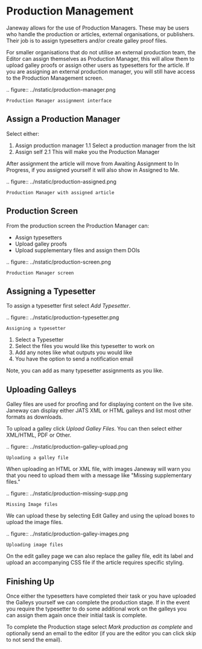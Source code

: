 Production Management
=====================
Janeway allows for the use of Production Managers. These may be users who handle the production or articles, external organisations, or publishers. Their job is to assign typesetters and/or create galley proof files.

For smaller organisations that do not utilise an external production team, the Editor can assign themselves as Production Manager, this will allow them to upload galley proofs or assign other users as typesetters for the article. 
If you are assigning an external production manager, you will still have access to the Production Management screen.

.. figure:: ../nstatic/production-manager.png

    Production Manager assignment interface
    
    
Assign a Production Manager
---------------------------
Select either:

1. Assign production manager
    1.1 Select a production manager from the lsit
2. Assign self
    2.1 This will make you the Production Manager
    
After assignment the article will move from Awaiting Assignment to In Progress, if you assigned yourself it will also show in Assigned to Me.

.. figure:: ../nstatic/production-assigned.png

    Production Manager with assigned article
    
Production Screen
-----------------

From the production screen the Production Manager can:

- Assign typesetters
- Upload galley proofs
- Upload supplementary files and assign them DOIs


.. figure:: ../nstatic/production-screen.png

    Production Manager screen

Assigning a Typesetter
----------------------
To assign a typesetter first select *Add Typesetter*.

.. figure:: ../nstatic/production-typesetter.png

    Assigning a typesetter
    
1. Select a Typesetter
2. Select the files you would like this typesetter to work on
3. Add any notes like what outputs you would like
4. You have the option to send a notification email

Note, you can add as many typesetter assignments as you like.


Uploading Galleys
-----------------
Galley files are used for proofing and for displaying content on the live site. Janeway can display either JATS XML or HTML galleys and list most other formats as downloads.

To upload a galley click *Upload Galley Files*. You can then select either XML/HTML, PDF or Other. 


.. figure:: ../nstatic/production-galley-upload.png

    Uploading a galley file
    
When uploading an HTML or XML file, with images Janeway will warn you that you need to upload them with a message like "Missing supplementary files."

.. figure:: ../nstatic/production-missing-supp.png

    Missing Image files
    
We can upload these by selecting Edit Galley and using the upload boxes to upload the image files.

.. figure:: ../nstatic/production-galley-images.png

    Uploading image files
    
On the edit galley page we can also replace the galley file, edit its label and upload an accompanying CSS file if the article requires specific styling.

Finishing Up
------------
Once either the typesetters have completed their task or you have uploaded the Galleys yourself we can complete the production stage.
If in the event you require the typesetter to do some additional work on the galleys you can assign them again once their initial task is complete.

To complete the Production stage select *Mark production as complete* and optionally send an email to the editor (if you are the editor you can click skip to not send the email).